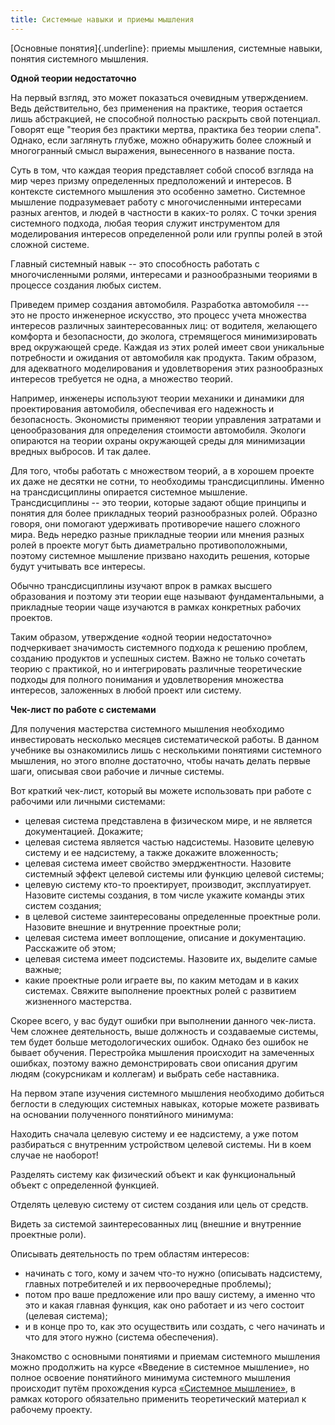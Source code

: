 ```yaml
---
title: Системные навыки и приемы мышления
---
```


[Основные понятия]{.underline}: приемы мышления, системные навыки,
понятия системного мышления.

**Одной теории недостаточно**

На первый взгляд, это может показаться очевидным утверждением. Ведь
действительно, без применения на практике, теория остается лишь
абстракцией, не способной полностью раскрыть свой потенциал. Говорят еще
\"теория без практики мертва, практика без теории слепа\". Однако, если
заглянуть глубже, можно обнаружить более сложный и многогранный смысл
выражения, вынесенного в название поста.

Суть в том, что каждая теория представляет собой способ взгляда на мир
через призму определенных предположений и интересов. В контексте
системного мышления это особенно заметно. Системное мышление
подразумевает работу с многочисленными интересами разных агентов, и
людей в частности в каких-то ролях. С точки зрения системного подхода,
любая теория служит инструментом для моделирования интересов
определенной роли или группы ролей в этой сложной системе.

Главный системный навык -- это способность работать с многочисленными
ролями, интересами и разнообразными теориями в процессе создания любых
систем.

Приведем пример создания автомобиля. Разработка автомобиля --- это не
просто инженерное искусство, это процесс учета множества интересов
различных заинтересованных лиц: от водителя, желающего комфорта и
безопасности, до эколога, стремящегося минимизировать вред окружающей
среде. Каждая из этих ролей имеет свои уникальные потребности и ожидания
от автомобиля как продукта. Таким образом, для адекватного моделирования
и удовлетворения этих разнообразных интересов требуется не одна, а
множество теорий.

Например, инженеры используют теории механики и динамики для
проектирования автомобиля, обеспечивая его надежность и безопасность.
Экономисты применяют теории управления затратами и ценообразования для
определения стоимости автомобиля. Экологи опираются на теории охраны
окружающей среды для минимизации вредных выбросов. И так далее.

Для того, чтобы работать с множеством теорий, а в хорошем проекте их
даже не десятки не сотни, то необходимы трансдисциплины. Именно на
трансдисциплины опирается системное мышление. Трансдисциплины -- это
теории, которые задают общие принципы и понятия для более прикладных
теорий разнообразных ролей. Образно говоря, они помогают удерживать
противоречие нашего сложного мира. Ведь нередко разные прикладные теории
или мнения разных ролей в проекте могут быть диаметрально
противоположными, поэтому системное мышление призвано находить решения,
которые будут учитывать все интересы.

Обычно трансдисциплины изучают впрок в рамках высшего образования и
поэтому эти теории еще называют фундаментальными, а прикладные теории
чаще изучаются в рамках конкретных рабочих проектов.

Таким образом, утверждение «одной теории недостаточно» подчеркивает
значимость системного подхода к решению проблем, созданию продуктов и
успешных систем. Важно не только сочетать теорию с практикой, но и
интегрировать различные теоретические подходы для полного понимания и
удовлетворения множества интересов, заложенных в любой проект или
систему.

**Чек-лист по работе с системами**

Для получения мастерства системного мышления необходимо инвестировать
несколько месяцев систематической работы. В данном учебнике вы
ознакомились лишь с несколькими понятиями системного мышления, но этого
вполне достаточно, чтобы начать делать первые шаги, описывая свои
рабочие и личные системы.

Вот краткий чек-лист, который вы можете использовать при работе с
рабочими или личными системами:

-   целевая система представлена в физическом мире, и не является
    документацией. Докажите;
-   целевая система является частью надсистемы. Назовите целевую систему
    и ее надсистему, а также докажите вложенность;
-   целевая система имеет свойство эмерджентности. Назовите системный
    эффект целевой системы или функцию целевой системы;
-   целевую систему кто-то проектирует, производит, эксплуатирует.
    Назовите системы создания, в том числе укажите команды этих систем
    создания;
-   в целевой системе заинтересованы определенные проектные роли.
    Назовите внешние и внутренние проектные роли;
-   целевая система имеет воплощение, описание и документацию.
    Расскажите об этом;
-   целевая система имеет подсистемы. Назовите их, выделите самые
    важные;
-   какие проектные роли играете вы, по каким методам и в каких
    системах. Свяжите выполнение проектных ролей с развитием жизненного
    мастерства.

Скорее всего, у вас будут ошибки при выполнении данного чек-листа. Чем
сложнее деятельность, выше должность и создаваемые системы, тем будет
больше методологических ошибок. Однако без ошибок не бывает обучения.
Перестройка мышления происходит на замеченных ошибках, поэтому важно
демонстрировать свои описания другим людям (сокурсникам и коллегам) и
выбрать себе наставника.

На первом этапе изучения системного мышления необходимо добиться
беглости в следующих системных навыках, которые можете развивать на
основании полученного понятийного минимума:

Находить сначала целевую систему и ее надсистему, а уже потом
разбираться с внутренним устройством целевой системы. Ни в коем случае
не наоборот!

Разделять систему как физический объект и как функциональный объект с
определенной функцией.

Отделять целевую систему от систем создания или цель от средств.

Видеть за системой заинтересованных лиц (внешние и внутренние проектные
роли).

Описывать деятельность по трем областям интересов:

-   начинать с того, кому и зачем что-то нужно (описывать надсистему,
    главных потребителей и их первоочередные проблемы);
-   потом про ваше предложение или про вашу систему, а именно что это и
    какая главная функция, как оно работает и из чего состоит (целевая
    система);
-   и в конце про то, как это осуществить или создать, с чего начинать и
    что для этого нужно (система обеспечения).

Знакомство с основными понятиями и приемам системного мышления можно
продолжить на курсе «Введение в системное мышление», но полное освоение
понятийного минимума системного мышления происходит путём прохождения
курса
[«](https://system-school.ru/systems-thinking?utm_source=aisystant&utm_medium=online&utm_campaign=intro)[С](https://system-school.ru/systems-thinking?utm_source=aisystant&utm_medium=online&utm_campaign=intro)[истемное
мышление»](https://system-school.ru/systems-thinking?utm_source=aisystant&utm_medium=online&utm_campaign=intro),
в рамках которого обязательно применить теоретический материал к
рабочему проекту.
